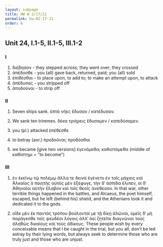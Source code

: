 ```yaml
---
layout: subpage
title: HW W 2/17/21
permalink: hw-02-17-21
order: 6
---
```


## Unit 24, I.1-5, II.1-5, III.1-2

### I
1. διέβησαν - they stepped across; they went over; they crossed
2. ἀπέδοσθε - you (all) gave back, returned, paid; you (all) sold
3. ἐπιθέσθαι - to place upon, to add to; to make an attempt upon, to attack
4. ἀπέδυσας - you stripped off
5. ἀποδοῦναι - to strip off

### II

1. Seven ships sank.
ἑπτὰ νῆες ἔδυσαν / κατέδυσαν.

2. We sank ten triremes.
δέκα τριήρεις ἔδυσαμεν / κατεδύσαμεν.

3. you (pl.) attacked
ἐπέθεσθε

4. to betray (aor.)
προδοῦναι; προδόσθαι

5. we became [give two versions]
ἐγενόμεθα; καθιστάμεθα (middle of καθίστημι = "to become")

### III

1. ἐν ἐκεῖνῳ τῷ πολέμῳ ἄλλα τε δεινὰ ἐγένετο ἐν ταῖς μάχαις καὶ Ἀλκαῖος ὁ ποιητὴς αὐτὸς μὲν ἐξέφυγε, τὴν δ‘ ἀσπίδα ἔλιπεν, οἱ δ‘ Ἀθηναῖοι αὐτὴν ἔλαβον καὶ τοῖς θεοῖς ἀνέθεσαν.
In that war, other terrible things happened in the battles, and Alcaeus, the poet himself, escaped, but he left (behind his) shield, and the Athenians took it and dedicated it to the gods.

2. οἵδε μὲν ἐκ παντὸς τρόπου βούλονταί με τῇ δίκῃ ἁλῶναι, ὑμεῖς δ‘ μὴ παράγεσθε τοῖς ψευδέσι λόγοις ἀλλ‘ ἀεὶ ζητεῖτε διαγνῶναι τοὺς ἀληθῶς δικαίους καὶ τοὺς ἀδίκους.
These people wish by every conceivable means that I be caught in the trial, but you all, don't be led astray by their lying words, but always seek to determine those who are truly just and those who are unjust.
